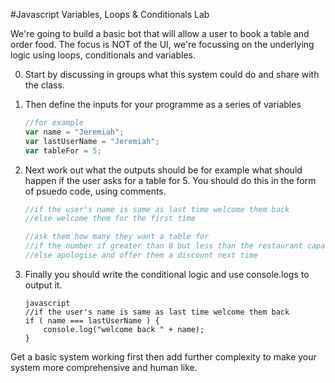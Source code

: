 #Javascript Variables, Loops & Conditionals Lab

We're going to build a basic bot that will allow a user to book a table and order food. The focus is NOT of the UI, we're focussing on the underlying logic using loops, conditionals and variables.

0. Start by discussing in groups what this system could do and share with the class.
0. Then define the inputs for your programme as a series of variables
    ```javascript
    //for example
    var name = "Jeremiah";
    var lastUserName = "Jeremiah";
    var tableFor = 5;
    ```
0. Next work out what the outputs should be for example what should happen if the user asks for a table for 5. You should do this in the form of psuedo code, using comments.

    ```javascript
    //if the user's name is same as last time welcome them back
    //else welcome them for the first time
    
    //ask them how many they want a table for
    //if the number if greater than 0 but less than the restaurant capacity then continue to ask them what they want to eat
    //else apologise and offer them a discount next time
    ```
    
0. Finally you should write the conditional logic and use console.logs to output it.

    ```
    javascript
    //if the user's name is same as last time welcome them back
    if ( name === lastUserName ) {
        console.log("welcome back " + name);
    }
    ``` 
    
Get a basic system working first then add further complexity to make your system more comprehensive and human like. 
